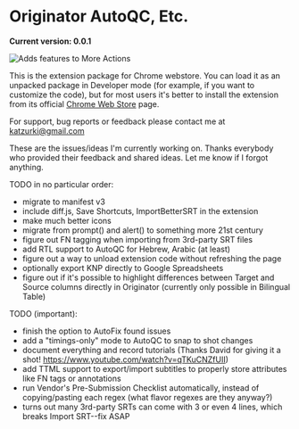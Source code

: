 # Originator AutoQC, Etc. 
**Current version: 0.0.1**

![Adds features to More Actions](https://lh3.googleusercontent.com/GNwhXfqNOuDq9n8CKescghQqeBmb1yGwRaOA_t4VjOxkO1NiyYN8pQAwuGmk-hdERiAlpOBRww8DgsxhDQAEPZtgkQ=w640-h400-e365-rj-sc0x00ffffff)

This is the extension package for Chrome webstore. You can load it as an unpacked package in Developer mode (for example, if you want to customize the code), but for most users it's better to install the extension from its official [Chrome Web Store](https://chrome.google.com/webstore/detail/originator-autoqc-etc/fmdlmdfceiaaljfpdkbpfhoppcklkopo "Originator AutoQC for Netflix") page.

For support, bug reports or feedback please contact me at katzurki@gmail.com

These are the issues/ideas I'm currently working on. Thanks everybody who provided their feedback and shared ideas. Let me know if I forgot anything.

TODO in no particular order:
* migrate to manifest v3
* include diff.js, Save Shortcuts, ImportBetterSRT in the extension
* make much better icons
* migrate from prompt() and alert() to something more 21st century
* figure out FN tagging when importing from 3rd-party SRT files 
* add RTL support to AutoQC for Hebrew, Arabic (at least)
* figure out a way to unload extension code without refreshing the page
* optionally export KNP directly to Google Spreadsheets
* figure out if it's possible to highlight differences between Target and Source columns directly in Originator (currently only possible in Bilingual Table)

TODO (important):
* finish the option to AutoFix found issues
* add a "timings-only" mode to AutoQC to snap to shot changes
* document everything and record tutorials (Thanks David for giving it a shot! https://www.youtube.com/watch?v=qTKuCNZfUII)
* add TTML support to export/import subtitles to properly store attributes like FN tags or annotations
* run Vendor's Pre-Submission Checklist automatically, instead of copying/pasting each regex (what flavor regexes are they anyway?)
* turns out many 3rd-party SRTs can come with 3 or even 4 lines, which breaks Import SRT--fix ASAP
